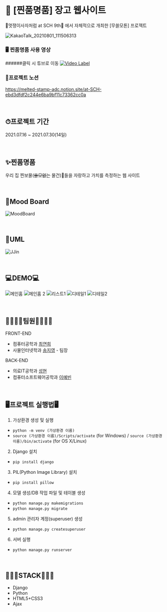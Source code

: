 # 💍 [찐품명품] 장고 웹사이트
🦁멋쟁이사자처럼 at SCH 9th🦁 에서 자체적으로 개최한 [무쓸모톤] 프로젝트
<br>

![KakaoTalk_20210801_111506313](https://user-images.githubusercontent.com/65885185/127756945-ccafe459-ee12-411b-a848-1b90c14ff9b5.png)

### 🖥 찐품명품 사용 영상
######클릭 시 튜브로 이동
[![Video Label](https://user-images.githubusercontent.com/65885185/142373918-b36249d8-9e45-4b3f-8754-50bfd8f8b1c4.png)](https://youtu.be/qo1E62K7LM0)
<br>

### 📑프로젝트 노션
 https://melted-stamp-adc.notion.site/at-SCH-ebd3dfdf2c244e6ba9bf11c73362cc0a

<br>

## ⏱프로젝트 기간
2021.07.16 ~ 2021.07.30(14일)

<br>

## ✨찐품명품
우리 집 찐보물(~~쓸모없는~~ 물건)💍들을 자랑하고 가치를 측정하는 웹 사이트

<br>

## 🎨Mood Board
![MoodBoard](https://user-images.githubusercontent.com/80839715/127505123-66c77fed-c8a5-418f-a2d9-b2ca58e07cab.png)

<br>

## 📃UML
![JJin](https://user-images.githubusercontent.com/65885185/127511861-1292003b-9e0a-41d2-9cd9-17511166ea9c.png)

<br>

## 💻DEMO💻
![메인홈](https://user-images.githubusercontent.com/80839715/127511703-4498e167-ed42-45d9-8aec-1888cd28d983.PNG)
![메인홈 2](https://user-images.githubusercontent.com/80839715/127511732-c11bddb1-87c4-4b11-8827-66121d311314.PNG)
![리스트1](https://user-images.githubusercontent.com/80839715/127511816-260c10eb-e0a3-41f8-b626-e69e3f70fc0d.PNG)
![디테일1](https://user-images.githubusercontent.com/80839715/127512082-9e92e63c-0bd6-4529-a282-88ddca811153.PNG)
![디테일2](https://user-images.githubusercontent.com/80839715/127511856-0235266a-7e7c-4245-98f8-de7029c83bb1.PNG)

<br>

## 👨‍👨‍👧‍👧팀원👨‍👨‍👧‍👧

FRONT-END
- 컴퓨터공학과 [최연희](https://github.com/yyeonhee)
- 사물인터넷학과 [송지영](https://github.com/Zy0ung) - 팀장

BACK-END
- 의료IT공학과 [성현](https://github.com/dvlops87)
- 컴퓨터소프트웨어공학과 [이예빈](https://github.com/YebinLeee)

<br>

## 🖥프로젝트 실행법🖥

1. 가상환경 생성 및 실행
- `python -m venv (가상환경 이름)`
- `source (가상환경 이름)/Scripts/activate` (for Windows) / `source (가상환경이름)/bin/activate` (for OS X/Linux)

2. Django 설치
- `pip install django`

3. PIL(Python Image Library) 설치
- `pip install pillow`

4. 모델 생성/DB 작업 파일 및 테이블 생성 
- `python manage.py makemigrations`
- `python manage.py migrate`

5. admin 관리자 계정(superuser) 생성
- `python manage.py createsuperuser` 

6. 서버 실행
- `python manage.py runserver`

<br>

## 👩🏻‍💻STACK👨🏻‍💻
 - Django
 - Python
 - HTML5+CSS3
 - Ajax
